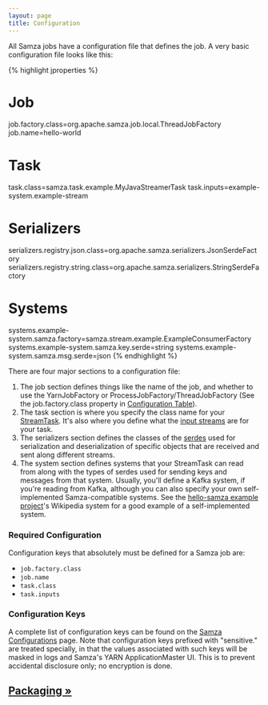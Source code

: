 ```yaml
---
layout: page
title: Configuration
---
```

<!--
   Licensed to the Apache Software Foundation (ASF) under one or more
   contributor license agreements.  See the NOTICE file distributed with
   this work for additional information regarding copyright ownership.
   The ASF licenses this file to You under the Apache License, Version 2.0
   (the "License"); you may not use this file except in compliance with
   the License.  You may obtain a copy of the License at

       http://www.apache.org/licenses/LICENSE-2.0

   Unless required by applicable law or agreed to in writing, software
   distributed under the License is distributed on an "AS IS" BASIS,
   WITHOUT WARRANTIES OR CONDITIONS OF ANY KIND, either express or implied.
   See the License for the specific language governing permissions and
   limitations under the License.
-->

All Samza jobs have a configuration file that defines the job. A very basic configuration file looks like this:

{% highlight jproperties %}
# Job
job.factory.class=org.apache.samza.job.local.ThreadJobFactory
job.name=hello-world

# Task
task.class=samza.task.example.MyJavaStreamerTask
task.inputs=example-system.example-stream

# Serializers
serializers.registry.json.class=org.apache.samza.serializers.JsonSerdeFactory
serializers.registry.string.class=org.apache.samza.serializers.StringSerdeFactory

# Systems
systems.example-system.samza.factory=samza.stream.example.ExampleConsumerFactory
systems.example-system.samza.key.serde=string
systems.example-system.samza.msg.serde=json
{% endhighlight %}

There are four major sections to a configuration file:

1. The job section defines things like the name of the job, and whether to use the YarnJobFactory or ProcessJobFactory/ThreadJobFactory (See the job.factory.class property in [Configuration Table](configuration-table.html)).
2. The task section is where you specify the class name for your [StreamTask](../api/overview.html). It's also where you define what the [input streams](../container/streams.html) are for your task.
3. The serializers section defines the classes of the [serdes](../container/serialization.html) used for serialization and deserialization of specific objects that are received and sent along different streams.
4. The system section defines systems that your StreamTask can read from along with the types of serdes used for sending keys and messages from that system. Usually, you'll define a Kafka system, if you're reading from Kafka, although you can also specify your own self-implemented Samza-compatible systems. See the [hello-samza example project](/startup/hello-samza/{{site.version}})'s Wikipedia system for a good example of a self-implemented system.

### Required Configuration

Configuration keys that absolutely must be defined for a Samza job are:

* `job.factory.class`
* `job.name`
* `task.class`
* `task.inputs`

### Configuration Keys

A complete list of configuration keys can be found on the [Samza Configurations](samza-configurations.html) page.  Note
that configuration keys prefixed with "sensitive." are treated specially, in that the values associated with such keys
will be masked in logs and Samza's YARN ApplicationMaster UI.  This is to prevent accidental disclosure only; no
encryption is done.

## [Packaging &raquo;](packaging.html)
